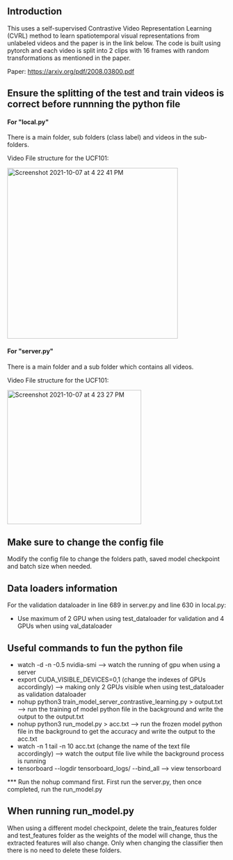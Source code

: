 ## Introduction
This uses a self-supervised Contrastive Video Representation Learning (CVRL) method to learn spatiotemporal visual representations from unlabeled videos and the paper is in the link below. The code is built using pytorch and each video is split into 2 clips with 16 frames with random transformations as mentioned in the paper.

Paper: https://arxiv.org/pdf/2008.03800.pdf

## Ensure the splitting of the test and train videos is correct before runnning the python file

#### For "local.py"
There is a main folder, sub folders (class label) and videos in the sub-folders.

Video File structure for the UCF101:

<img width="392" alt="Screenshot 2021-10-07 at 4 22 41 PM" src="https://user-images.githubusercontent.com/30610249/136347333-96c318d9-7726-40ad-a26f-c74c1e23fb54.png">

#### For "server.py"
There is a main folder and a sub folder which contains all videos.

Video File structure for the UCF101:
                   
<img width="308" alt="Screenshot 2021-10-07 at 4 23 27 PM" src="https://user-images.githubusercontent.com/30610249/136347459-66bd3e6e-6717-457d-bee9-ded4e9fea0eb.png">


## Make sure to change the config file

Modify the config file to change the folders path, saved model checkpoint and batch size when needed.

## Data loaders information

For the validation dataloader in line 689 in server.py and line 630 in local.py:
- Use maximum of 2 GPU when using test_dataloader for validation and 4 GPUs when using val_dataloader

## Useful commands to fun the python file

- watch -d -n -0.5 nvidia-smi --> watch the running of gpu when using a server
- export CUDA_VISIBLE_DEVICES=0,1 (change the indexes of GPUs accordingly) --> making only 2 GPUs visible when using test_dataloader as validation dataloader
- nohup python3 train_model_server_contrastive_learning.py > output.txt --> run the training of model python file in the background and write the output to the output.txt
- nohup python3 run_model.py > acc.txt --> run the frozen model python file in the background to get the accuracy and write the output to the acc.txt
- watch -n 1 tail -n 10 acc.txt (change the name of the text file accordingly) --> watch the output file live while the background process is running
- tensorboard --logdir tensorboard_logs/ --bind_all --> view tensorboard

*** Run the nohup command first. First run the server.py, then once completed, run the run_model.py

## When running run_model.py
When using a different model checkpoint, delete the train_features folder and test_features folder as the weights of the model will change, thus the extracted features will also change. Only when changing the classifier then there is no need to delete these folders. 

